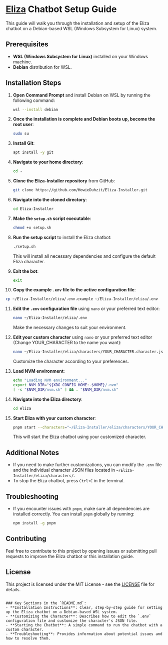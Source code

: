 # [Eliza](https://github.com/ai16z/eliza) Chatbot Setup Guide

This guide will walk you through the installation and setup of the Eliza chatbot on a Debian-based WSL (Windows Subsystem for Linux) system.

## Prerequisites

- **WSL (Windows Subsystem for Linux)** installed on your Windows machine.
- **Debian** distribution for WSL.

## Installation Steps

1. **Open Command Prompt** and install Debian on WSL by running the following command:
   ```bash
   wsl --install debian
   ```

2. **Once the installation is complete and Debian boots up, become the root user**:
   ```bash
   sudo su
   ```

3. **Install Git**:
   ```bash
   apt install -y git
   ```

4. **Navigate to your home directory**:
   ```bash
   cd ~
   ```

5. **Clone the Eliza-Installer repository** from GitHub:
   ```bash
   git clone https://github.com/HowieDuhzit/Eliza-Installer.git
   ```

6. **Navigate into the cloned directory**:
   ```bash
   cd Eliza-Installer
   ```

7. **Make the `setup.sh` script executable**:
   ```bash
   chmod +x setup.sh
   ```

8. **Run the setup script** to install the Eliza chatbot:
   ```bash
   ./setup.sh
   ```

   This will install all necessary dependencies and configure the default Eliza character.

9. **Exit the bot**:
   ```bash
   exit
   ```

10. **Copy the example `.env` file to the active configuration file**:
   ```bash
   cp ~/Eliza-Installer/eliza/.env.example ~/Eliza-Installer/eliza/.env
   ```

11. **Edit the `.env` configuration file** using `nano` or your preferred text editor:
    ```bash
    nano ~/Eliza-Installer/eliza/.env
    ```
    Make the necessary changes to suit your environment.

12. **Edit your custom character** using `nano` or your preferred text editor (Change YOUR_CHARACTER to the name you want):
    ```bash
    nano ~/Eliza-Installer/eliza/characters/YOUR_CHARACTER.character.json
    ```
    Customize the character according to your preferences.

13. **Load NVM environment**:
     ```bash
    echo "Loading NVM environment..."
    export NVM_DIR="${XDG_CONFIG_HOME:-$HOME}/.nvm"
    [ -s "$NVM_DIR/nvm.sh" ] && . "$NVM_DIR/nvm.sh"
    ```

14. **Navigate into the Eliza directory**:
    ```bash
    cd eliza
    ```

15. **Start Eliza with your custom character**:
    ```bash
    pnpm start --characters="~/Eliza-Installer/eliza/characters/YOUR_CHARACTER.character.json"
    ```

    This will start the Eliza chatbot using your customized character.

## Additional Notes

- If you need to make further customizations, you can modify the `.env` file and the individual character JSON files located in `~/Eliza-Installer/eliza/characters/`.
- To stop the Eliza chatbot, press `Ctrl+C` in the terminal.

## Troubleshooting

- If you encounter issues with `pnpm`, make sure all dependencies are installed correctly. You can install `pnpm` globally by running:
  ```bash
  npm install -g pnpm
  ```

## Contributing

Feel free to contribute to this project by opening issues or submitting pull requests to improve the Eliza chatbot or this installation guide.

## License

This project is licensed under the MIT License - see the [LICENSE](LICENSE) file for details.
```

### Key Sections in the `README.md`:
- **Installation Instructions**: Clear, step-by-step guide for setting up the Eliza chatbot on a Debian-based WSL system.
- **Customizing the Character**: Describes how to edit the `.env` configuration file and customize the character's JSON file.
- **Starting the Chatbot**: A simple command to run the chatbot with a custom character.
- **Troubleshooting**: Provides information about potential issues and how to resolve them.
